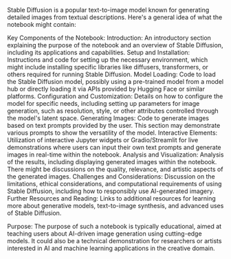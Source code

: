 Stable Diffusion is a popular text-to-image model known for generating detailed images from textual descriptions. Here's a general idea of what the notebook might contain:

Key Components of the Notebook:
Introduction:
An introductory section explaining the purpose of the notebook and an overview of Stable Diffusion, including its applications and capabilities.
Setup and Installation:
Instructions and code for setting up the necessary environment, which might include installing specific libraries like diffusers, transformers, or others required for running Stable Diffusion.
Model Loading:
Code to load the Stable Diffusion model, possibly using a pre-trained model from a model hub or directly loading it via APIs provided by Hugging Face or similar platforms.
Configuration and Customization:
Details on how to configure the model for specific needs, including setting up parameters for image generation, such as resolution, style, or other attributes controlled through the model's latent space.
Generating Images:
Code to generate images based on text prompts provided by the user. This section may demonstrate various prompts to show the versatility of the model.
Interactive Elements:
Utilization of interactive Jupyter widgets or Gradio/Streamlit for live demonstrations where users can input their own text prompts and generate images in real-time within the notebook.
Analysis and Visualization:
Analysis of the results, including displaying generated images within the notebook. There might be discussions on the quality, relevance, and artistic aspects of the generated images.
Challenges and Considerations:
Discussion on the limitations, ethical considerations, and computational requirements of using Stable Diffusion, including how to responsibly use AI-generated imagery.
Further Resources and Reading:
Links to additional resources for learning more about generative models, text-to-image synthesis, and advanced uses of Stable Diffusion.

Purpose:
The purpose of such a notebook is typically educational, aimed at teaching users about AI-driven image generation using cutting-edge models. 
It could also be a technical demonstration for researchers or artists interested in AI and machine learning applications in the creative domain.
